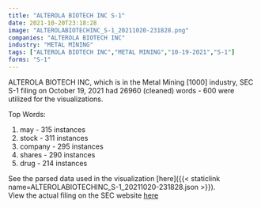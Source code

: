 ```yaml
---
title: "ALTEROLA BIOTECH INC S-1"
date: 2021-10-20T23:18:28
image: "ALTEROLABIOTECHINC_S-1_20211020-231828.png"
companies: "ALTEROLA BIOTECH INC"
industry: "METAL MINING"
tags: ["ALTEROLA BIOTECH INC","METAL MINING","10-19-2021","S-1"]
forms: "S-1"
---
```

ALTEROLA BIOTECH INC, which is in the Metal Mining [1000] industry, SEC S-1 filing on October 19, 2021 had 26960 (cleaned) words - 600 were utilized for the visualizations.

Top Words:
1. may - 315 instances
2. stock - 311 instances
3. company - 295 instances
4. shares - 290 instances
5. drug - 214 instances


See the parsed data used in the visualization [here]({{< staticlink name=ALTEROLABIOTECHINC_S-1_20211020-231828.json >}}).  
View the actual filing on the SEC website [here](https://www.sec.gov/Archives/edgar/data/1442999/0001663577-21-000531.txt)